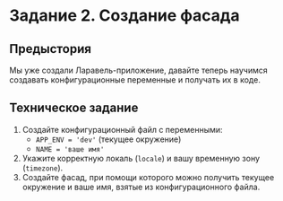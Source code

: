 # Задание 2. Создание фасада

## Предыстория

Мы уже создали Ларавель-приложение, давайте теперь научимся создавать конфигурационные переменные и получать их в коде. 

## Техническое задание

1. Создайте конфигурационный файл с переменными:
   * `APP_ENV = 'dev'` (текущее окружение)
   * `NAME = 'ваше имя'`
2. Укажите корректную локаль (`locale`) и вашу временную зону (`timezone`).
3. Создайте фасад, при помощи которого можно получить текущее окружение и ваше имя, взятые из конфигурационного файла.
   

